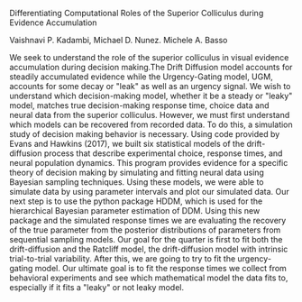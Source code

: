 Differentiating Computational Roles of the Superior Colliculus during Evidence Accumulation

Vaishnavi P. Kadambi, Michael D. Nunez. Michele A. Basso

We seek to understand the role of the superior colliculus in visual evidence accumulation during decision making.The Drift Diffusion model accounts for steadily accumulated evidence while the Urgency-Gating model, UGM, accounts for some decay or "leak" as well as an urgency signal. We wish to understand which decision-making model, whether it be a steady or "leaky" model, matches true decision-making response time, choice data and neural data from the superior colliculus. However, we must first understand which models can be recovered from recorded data. To do this, a simulation study of decision making behavior is necessary. Using code provided by Evans and Hawkins (2017), we built six statistical models of the drift-diffusion process that describe experimental choice, response times, and neural population dynamics. This program provides evidence for a specific theory of decision making by simulating and fitting neural data using Bayesian sampling techniques. Using these models, we were able to simulate data by using parameter intervals and plot our simulated data. 
	Our next step is to use the python package HDDM, which is used for the hierarchical Bayesian parameter estimation of DDM. Using this new package and the simulated response times we are evaluating the recovery of the true parameter from the posterior distributions of parameters from sequential sampling models. Our goal for the quarter is first to fit both the drift-diffusion and the Ratcliff model, the drift-diffusion model with intrinsic trial-to-trial variability. After this, we are going to try to fit the urgency-gating model. Our ultimate goal is to fit the response times we collect from behavioral experiments and see which mathematical model the data fits to, especially if it fits a "leaky" or not leaky model. 
